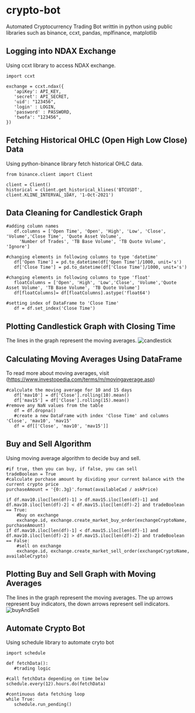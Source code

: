 # crypto-bot
 Automated Cryptocurrency Trading Bot writtin in python using public libraries such as binance, ccxt, pandas, mplfinance, matplotlib

## Logging into NDAX Exchange
Using ccxt library to access NDAX exchange.
```
import ccxt

exchange = ccxt.ndax({
   'apiKey': API_KEY,
   'secret': API_SECRET,
   'uid': "123456",   
   'login' : LOGIN,
   'password' : PASSWORD,
   'twofa': "123456",
})
```
## Fetching Historical OHLC (Open High Low Close) Data
Using python-binance library fetch historical OHLC data.
```
from binance.client import Client

client = Client()
historical = client.get_historical_klines('BTCUSDT', client.KLINE_INTERVAL_1DAY, '1-Oct-2021')
```
## Data Cleaning for Candlestick Graph
```
#adding column names
   df.columns = ['Open Time', 'Open', 'High', 'Low', 'Close', 'Volume','Close Time', 'Quote Asset Volume',
     'Number of Trades', 'TB Base Volume', 'TB Quote Volume', 'Ignore']
  
#changing elements in following columns to type 'datetime'
   df['Open Time'] = pd.to_datetime(df['Open Time']/1000, unit='s')
   df['Close Time'] = pd.to_datetime(df['Close Time']/1000, unit='s')

#changing elements in following columns to type 'float'
   floatColumns = ['Open', 'High', 'Low','Close', 'Volume','Quote Asset Volume', 'TB Base Volume', 'TB Quote Volume']
   df[floatColumns]= df[floatColumns].astype('float64')

#setting index of DataFrame to 'Close Time'
   df = df.set_index('Close Time')
```
## Plotting Candlestick Graph with Closing Time
The lines in the graph represent the moving averages.
![candlestick](https://user-images.githubusercontent.com/41726552/159150975-c86b4c74-0428-4832-b797-7538cb592210.png)

## Calculating Moving Averages Using DataFrame
To read more about moving averages, visit (https://www.investopedia.com/terms/m/movingaverage.asp)
```
#calculate the moving average for 10 and 15 days
   df['mav10'] = df['Close'].rolling(10).mean()
   df['mav15'] = df['Close'].rolling(15).mean()
#remove any NaN values from the table
   df = df.dropna()
   #create a new DataFrame with index 'Close Time' and columns 'Close', 'mav10', 'mav15'
   df = df[['Close', 'mav10', 'mav15']]
```

## Buy and Sell Algorithm
Using moving average algorithm to decide buy and sell.
```
#if true, then you can buy, if false, you can sell
tradeBoolean = True
#calculate purchase amount by dividing your current balance with the current crypto price
purchaseAmount = '{0:.3g}'.format(availableCad / askPrice)

if df.mav10.iloc[len(df)-1] > df.mav15.iloc[len(df)-1] and df.mav10.iloc[len(df)-2] < df.mav15.iloc[len(df)-2] and tradeBoolean == True:
    #buy on exchange
    exchange.id, exchange.create_market_buy_order(exchangeCryptoName, purchaseAmount)
if df.mav10.iloc[len(df)-1] < df.mav15.iloc[len(df)-1] and df.mav10.iloc[len(df)-2] > df.mav15.iloc[len(df)-2] and tradeBoolean == False:
    #sell on exchange
    exchange.id, exchange.create_market_sell_order(exchangeCryptoName, availableCrypto)
```

## Plotting Buy and Sell Graph with Moving Averages
The lines in the graph represent the moving averages.
The up arrows represent buy indicators, the down arrows represent sell indicators.
![buyAndSell](https://user-images.githubusercontent.com/41726552/159150970-f81e5fad-28ba-4c11-abf2-2901a803e8de.png)

## Automate Crypto Bot
Using schedule library to automate cryto bot
```
import schedule

def fetchData():
   #trading logic

#call fetchData depending on time below
schedule.every(12).hours.do(fetchData)

#continuous data fetching loop
while True:
   schedule.run_pending()
```

